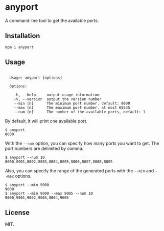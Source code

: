 # anyport

A command line tool to get the available ports.

## Installation

```shell
npm i anyport
```

## Usage

```shell

  Usage: anyport [options]

  Options:

    -h, --help     output usage information
    -V, --version  output the version number
    --min [n]      The minimum port number, default: 8000
    --max [n]      The maximum port number, at most 65535
    --num [n]      The number of the available ports, default: 1

```

By default, it will print one available port.

```shell
$ anyport
8000
```

With the `--num` option, you can specify how many ports you want to get. The port numbers are delimited by comma.

```shell
$ anyport --num 10
8000,8001,8002,8003,8004,8005,8006,8007,8008,8009
```

Also, you can specify the range of the generated ports with the `--min` and `--max` options.

```shell
$ anyport --min 9000
9000
$ anyport --min 9000 --max 9005 --num 10
9000,9001,9002,9003,9004,9005
```

## License

MIT.
